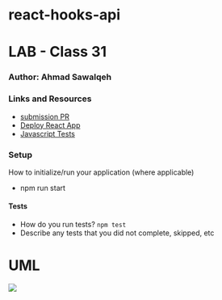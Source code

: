 # react-hooks-api

# LAB - Class 31

### Author: Ahmad Sawalqeh

### Links and Resources

- [submission PR](https://github.com/Ahmad-Sawalqeh/react-hooks-api/pull/1)
- [Deploy React App](https://ahmad-sawalqeh.github.io/react-hooks-api/)
- [Javascript Tests]()

### Setup
How to initialize/run your application (where applicable)
* npm run start

#### Tests

- How do you run tests?
`npm test`
- Describe any tests that you did not complete, skipped, etc

# UML

![](./assesst/class31.jpeg)